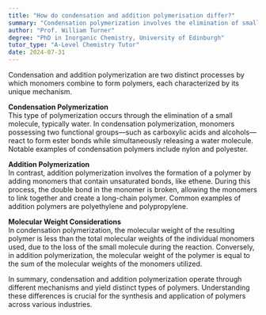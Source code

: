 ```yaml
---
title: "How do condensation and addition polymerisation differ?"
summary: "Condensation polymerization involves the elimination of small molecules during monomer combination, while addition polymerization occurs without byproducts, directly linking monomers to form polymers."
author: "Prof. William Turner"
degree: "PhD in Inorganic Chemistry, University of Edinburgh"
tutor_type: "A-Level Chemistry Tutor"
date: 2024-07-31
---
```


Condensation and addition polymerization are two distinct processes by which monomers combine to form polymers, each characterized by its unique mechanism.

**Condensation Polymerization**  
This type of polymerization occurs through the elimination of a small molecule, typically water. In condensation polymerization, monomers possessing two functional groups—such as carboxylic acids and alcohols—react to form ester bonds while simultaneously releasing a water molecule. Notable examples of condensation polymers include nylon and polyester.

**Addition Polymerization**  
In contrast, addition polymerization involves the formation of a polymer by adding monomers that contain unsaturated bonds, like ethene. During this process, the double bond in the monomer is broken, allowing the monomers to link together and create a long-chain polymer. Common examples of addition polymers are polyethylene and polypropylene.

**Molecular Weight Considerations**  
In condensation polymerization, the molecular weight of the resulting polymer is less than the total molecular weights of the individual monomers used, due to the loss of the small molecule during the reaction. Conversely, in addition polymerization, the molecular weight of the polymer is equal to the sum of the molecular weights of the monomers utilized.

In summary, condensation and addition polymerization operate through different mechanisms and yield distinct types of polymers. Understanding these differences is crucial for the synthesis and application of polymers across various industries.
    